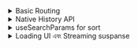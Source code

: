
<details>
  <summary>Basic Routing</summary>
  
  ## Content Revealed
  
  
  


# 🚀 **Next.js 14-এ Nested Route (নেস্টেড রাউট) ব্যবহারের বাংলা টিউটোরিয়াল (TypeScript + TSX)**
Next.js-এ **Nested Routes** মানে হলো **একটি রাউটের ভিতরে অন্য রাউট তৈরি করা**।  
এটি **ড্যাশবোর্ড, ব্লগ পোস্ট, প্রোফাইল, অ্যাডমিন প্যানেল ইত্যাদির জন্য দরকারি**।  

---

## 🔹 **1️⃣ Basic Nested Route তৈরি করা**  
👉 ধরুন, আমাদের `/dashboard` রাউটের ভিতরে **"Users"** ও **"Settings"** পেজ থাকবে।

### ✅ **📁 ফোল্ডার স্ট্রাকচার**
```
app/
│── dashboard/
│   │── page.tsx          (Dashboard Home Page)
│   │── users/
│   │   │── page.tsx      (Users Page)
│   │── settings/
│   │   │── page.tsx      (Settings Page)
```

### **📌 `app/dashboard/page.tsx` (Dashboard মূল পেজ)**
```tsx
export default function Dashboard() {
  return (
    <div className="p-5">
      <h1 className="text-3xl font-bold">Dashboard</h1>
      <p>এটি Dashboard এর মূল পেজ।</p>
    </div>
  );
}
```
🛠 **রাউট:** `/dashboard`  

---

### **📌 `app/dashboard/users/page.tsx` (Users Page)**
```tsx
export default function UsersPage() {
  return (
    <div className="p-5">
      <h1 className="text-3xl font-bold">Users</h1>
      <p>এটি Users Page যেখানে ইউজার লিস্ট থাকবে।</p>
    </div>
  );
}
```
🛠 **রাউট:** `/dashboard/users`  

---

### **📌 `app/dashboard/settings/page.tsx` (Settings Page)**
```tsx
export default function SettingsPage() {
  return (
    <div className="p-5">
      <h1 className="text-3xl font-bold">Settings</h1>
      <p>এটি Settings Page যেখানে সেটিংস পরিবর্তন করা যাবে।</p>
    </div>
  );
}
```
🛠 **রাউট:** `/dashboard/settings`

---

## 🔹 **2️⃣ Nested Layout ব্যবহার করা (Shared Navbar/Footer)**  
👉 **`layout.tsx` ফাইল ব্যবহার করে Navbar/Footer শেয়ার করা যাবে।**  

### **📌 `app/dashboard/layout.tsx` (Dashboard Layout)**
```tsx
import Link from "next/link";

export default function DashboardLayout({ children }: { children: React.ReactNode }) {
  return (
    <div className="p-5">
      <nav className="mb-5">
        <Link href="/dashboard" className="mr-4 text-blue-500">Home</Link>
        <Link href="/dashboard/users" className="mr-4 text-blue-500">Users</Link>
        <Link href="/dashboard/settings" className="text-blue-500">Settings</Link>
      </nav>
      <main>{children}</main>
    </div>
  );
}
```
✅ **এখন `/dashboard` রুটের প্রতিটি পেজে Navbar দেখাবে।**  
🛠 **রাউটগুলো:** `/dashboard`, `/dashboard/users`, `/dashboard/settings`

---

## 🔹 **3️⃣ ডায়নামিক রাউট তৈরি করা**
👉 ধরুন, `/dashboard/users/1`, `/dashboard/users/2` এরকম **ডাইনামিক রাউট লাগবে**।

### ✅ **📁 ফোল্ডার স্ট্রাকচার**
```
app/
│── dashboard/
│   │── users/
│   │   │── [id]/
│   │   │   │── page.tsx   (User Details Page)
```

### **📌 `app/dashboard/users/[id]/page.tsx` (User Details Page)**
```tsx
export default function UserDetailsPage({ params }: { params: { id: string } }) {
  return (
    <div className="p-5">
      <h1 className="text-3xl font-bold">User ID: {params.id}</h1>
      <p>এটি ইউজারের ডিটেইলস পেজ।</p>
    </div>
  );
}
```
✅ **এখন `/dashboard/users/1`, `/dashboard/users/2` ইত্যাদি রাউট কাজ করবে।**

---

## 🔹 **4️⃣ Loading Skeleton দেখানো (Suspense & Loading State)**
👉 **ডাটা লোড হতে দেরি হলে "Loading..." দেখাতে পারি।**  

### **📌 `app/dashboard/loading.tsx`**
```tsx
export default function Loading() {
  return <p className="text-center text-gray-500">Loading...</p>;
}
```
✅ **এখন `/dashboard` এ লোডিং স্টেট দেখাবে ডাটা আসার আগে।**  

---

## 🎯 **সংক্ষেপে**
| বিষয় | ব্যাখ্যা |
|------|---------|
| **Basic Nested Route** | `app/dashboard/` ফোল্ডারের ভিতরে আলাদা পেজ তৈরি করলে নেস্টেড রাউট কাজ করবে। |
| **Shared Layout** | `layout.tsx` ব্যবহার করে Navbar/Footer যোগ করা যায়। |
| **Dynamic Route** | `app/dashboard/users/[id]/page.tsx` ব্যবহার করলে `/users/1`, `/users/2` রাউট কাজ করবে। |
| **Loading State** | `loading.tsx` ফাইল ব্যবহার করে লোডিং ইফেক্ট যোগ করা যায়। |

---

## 🎉 **শেষ কথা**
✅ **Next.js-এ Nested Route সহজেই তৈরি করা যায়।**  
✅ **Shared Layout ব্যবহার করলে UI ম্যানেজ করা সহজ হয়।**  
✅ **ডাইনামিক রাউট ও লোডিং স্ক্রিন যোগ করলে প্রজেক্ট আরও ভালো হয়।**  

🚀 **এখন আপনি Next.js-এ Nested Routing ব্যবহার করতে পারবেন! Happy Coding! 🎯**

</details>
<details>
<summary>Native History API</summary>
### Next.js-এ Native History API ব্যবহার করা  

Next.js-এ **window.history.pushState** এবং **window.history.replaceState** মেথড ব্যবহার করে ব্রাউজারের **history stack** আপডেট করা যায়, যাতে পেজ রিলোড ছাড়াই URL পরিবর্তন করা যায়।  

এই মেথডগুলো **Next.js Router** এর সাথে ইন্টিগ্রেট হয়, ফলে **usePathname** এবং **useSearchParams** হুকের মাধ্যমে URL পরিবর্তন ট্র্যাক করা যায়।

---

## 🔹 **window.history.pushState**  
এটি ব্রাউজারের **history stack**-এ নতুন একটি এন্ট্রি যোগ করে, ফলে ইউজার **Back** বাটন ব্যবহার করে আগের অবস্থায় ফিরে যেতে পারেন।  

💡 **উদাহরণ:**  
একটি প্রোডাক্ট লিস্ট সাজানোর জন্য **pushState** ব্যবহার করা যেতে পারে।  

```tsx
'use client'
 
import { useSearchParams } from 'next/navigation'
 
export default function SortProducts() {
  const searchParams = useSearchParams()
 
  function updateSorting(sortOrder: string) {
    const params = new URLSearchParams(searchParams.toString())
    params.set('sort', sortOrder)
    window.history.pushState(null, '', `?${params.toString()}`)
  }
 
  return (
    <>
      <button onClick={() => updateSorting('asc')}>Sort Ascending</button>
      <button onClick={() => updateSorting('desc')}>Sort Descending</button>
    </>
  )
}
```
📌 **কী হচ্ছে এখানে?**  
- **useSearchParams()** দিয়ে বর্তমান URL-এর **query parameters** নেওয়া হচ্ছে।  
- `updateSorting()` ফাংশনটি `sort` প্যারামিটার আপডেট করে **pushState** ব্যবহার করে URL পরিবর্তন করছে।  
- ফলে ইউজার যখন **Back** বাটন চাপবে, তখন আগের **sort order** ফিরে পাবে।  

---

## 🔹 **window.history.replaceState**  
এটি বর্তমান **history entry** পরিবর্তন করে, তবে নতুন এন্ট্রি যোগ করে না। ফলে **Back** বাটন চাপলে আগের অবস্থায় ফেরা যায় না।  

💡 **উদাহরণ:**  
ভাষা পরিবর্তন (Locale Switch) করার জন্য **replaceState** ব্যবহার করা যেতে পারে।  

```tsx
'use client'
 
import { usePathname } from 'next/navigation'
 
export function LocaleSwitcher() {
  const pathname = usePathname()
 
  function switchLocale(locale: string) {
    // নতুন ভাষার জন্য URL পরিবর্তন
    const newPath = `/${locale}${pathname}`
    window.history.replaceState(null, '', newPath)
  }
 
  return (
    <>
      <button onClick={() => switchLocale('en')}>English</button>
      <button onClick={() => switchLocale('fr')}>French</button>
    </>
  )
}
```
📌 **কী হচ্ছে এখানে?**  
- **usePathname()** দিয়ে বর্তমান পেজের **path** নেওয়া হচ্ছে।  
- `switchLocale()` ফাংশনটি নতুন ভাষা যুক্ত করে **replaceState** ব্যবহার করে URL পরিবর্তন করছে।  
- কিন্তু এটি **pushState** নয়, তাই ইউজার **Back** বাটনে চাপলে আগের ভাষায় ফিরে যেতে পারবে না।  

---

## 🛠 **সংক্ষেপে পার্থক্য:**  

| Method | কাজের ধরন | Back Button কাজ করে? |
|--------|-----------|----------------------|
| **pushState** | নতুন **history entry** যোগ করে | ✅ হ্যাঁ |
| **replaceState** | বর্তমান **history entry** পরিবর্তন করে | ❌ না |

এগুলো ব্যবহার করে Next.js-এ ডাইনামিকভাবে URL পরিবর্তন করা যায়, যা **SEO-friendly** এবং **user experience** উন্নত করে! 🚀
</details>

<details>
<summary>useSearchParams for sort </summary>
### **🛒 ৭টি প্রোডাক্ট নিয়ে `useSearchParams` ইমপ্লিমেন্টেশন**  
এখানে আমরা **Next.js** ব্যবহার করে ৭টি প্রোডাক্টের একটি লিস্ট তৈরি করবো, যেখানে ইউজার **Sort (Ascending/Descending), Category ফিল্টার এবং Pagination** করতে পারবে।  

---

## **📌 Features**
✅ **Query Parameters থেকে Data Fetch করবে**  
✅ **Sorting (Price Wise Asc/Desc) করা যাবে**  
✅ **Category Wise ফিল্টার করা যাবে**  
✅ **Pagination (একবারে ৩টি প্রোডাক্ট দেখানো হবে)**  

---

### **📜 Step 1: Dummy Product Data**
```tsx
const products = [
  { id: 1, name: "Laptop", price: 1000, category: "Electronics" },
  { id: 2, name: "Phone", price: 800, category: "Electronics" },
  { id: 3, name: "Shirt", price: 50, category: "Clothing" },
  { id: 4, name: "Jeans", price: 60, category: "Clothing" },
  { id: 5, name: "Washing Machine", price: 500, category: "Home Appliances" },
  { id: 6, name: "Headphones", price: 200, category: "Electronics" },
  { id: 7, name: "Shoes", price: 100, category: "Clothing" }
];
```

---

### **📜 Step 2: `ProductList.tsx` Component**
```tsx
'use client';

import { useSearchParams } from 'next/navigation';
import { useState, useEffect } from 'react';

const products = [
  { id: 1, name: "Laptop", price: 1000, category: "Electronics" },
  { id: 2, name: "Phone", price: 800, category: "Electronics" },
  { id: 3, name: "Shirt", price: 50, category: "Clothing" },
  { id: 4, name: "Jeans", price: 60, category: "Clothing" },
  { id: 5, name: "Washing Machine", price: 500, category: "Home Appliances" },
  { id: 6, name: "Headphones", price: 200, category: "Electronics" },
  { id: 7, name: "Shoes", price: 100, category: "Clothing" }
];

export default function ProductList() {
  const searchParams = useSearchParams();
  const [filteredProducts, setFilteredProducts] = useState(products);

  useEffect(() => {
    let sortedProducts = [...products];

    // ✅ Sort Handling
    const sortOrder = searchParams.get('sort');
    if (sortOrder === 'asc') {
      sortedProducts.sort((a, b) => a.price - b.price);
    } else if (sortOrder === 'desc') {
      sortedProducts.sort((a, b) => b.price - a.price);
    }

    // ✅ Category Filtering
    const category = searchParams.get('category');
    if (category) {
      sortedProducts = sortedProducts.filter(p => p.category === category);
    }

    // ✅ Pagination
    const page = parseInt(searchParams.get('page') || '1', 10);
    const perPage = 3;
    const startIndex = (page - 1) * perPage;
    const endIndex = startIndex + perPage;
    sortedProducts = sortedProducts.slice(startIndex, endIndex);

    setFilteredProducts(sortedProducts);
  }, [searchParams]);

  function updateQuery(param: string, value: string) {
    const params = new URLSearchParams(searchParams.toString());
    if (value) {
      params.set(param, value);
    } else {
      params.delete(param);
    }
    window.history.pushState(null, '', `?${params.toString()}`);
  }

  return (
    <div className="p-4">
      <h2 className="text-xl font-bold mb-2">🛒 Product List</h2>

      {/* 🔹 Sorting Buttons */}
      <div className="mb-4">
        <button onClick={() => updateQuery('sort', 'asc')} className="px-3 py-1 bg-blue-500 text-white mr-2">Sort by Price (Low to High)</button>
        <button onClick={() => updateQuery('sort', 'desc')} className="px-3 py-1 bg-blue-500 text-white">Sort by Price (High to Low)</button>
      </div>

      {/* 🔹 Category Filter */}
      <div className="mb-4">
        <button onClick={() => updateQuery('category', 'Electronics')} className="px-3 py-1 bg-green-500 text-white mr-2">Electronics</button>
        <button onClick={() => updateQuery('category', 'Clothing')} className="px-3 py-1 bg-green-500 text-white mr-2">Clothing</button>
        <button onClick={() => updateQuery('category', 'Home Appliances')} className="px-3 py-1 bg-green-500 text-white">Home Appliances</button>
        <button onClick={() => updateQuery('category', '')} className="px-3 py-1 bg-gray-500 text-white ml-2">Reset</button>
      </div>

      {/* 🔹 Product List */}
      <ul className="border p-4 rounded">
        {filteredProducts.length > 0 ? (
          filteredProducts.map((product) => (
            <li key={product.id} className="py-2 border-b">
              {product.name} - ${product.price} ({product.category})
            </li>
          ))
        ) : (
          <p className="text-red-500">No products found.</p>
        )}
      </ul>

      {/* 🔹 Pagination */}
      <div className="mt-4">
        <button onClick={() => updateQuery('page', '1')} className="px-3 py-1 bg-gray-700 text-white mr-2">Page 1</button>
        <button onClick={() => updateQuery('page', '2')} className="px-3 py-1 bg-gray-700 text-white">Page 2</button>
      </div>
    </div>
  );
}
```

---

## **🚀 কীভাবে কাজ করবে?**
1. **Sorting:**  
   - "Sort by Price (Low to High)" ক্লিক করলে URL: `?sort=asc`  
   - "Sort by Price (High to Low)" ক্লিক করলে URL: `?sort=desc`  

2. **Filtering by Category:**  
   - "Electronics" ক্লিক করলে URL: `?category=Electronics`  
   - "Clothing" ক্লিক করলে URL: `?category=Clothing`  
   - "Home Appliances" ক্লিক করলে URL: `?category=Home Appliances`  

3. **Pagination:**  
   - "Page 1" ক্লিক করলে URL: `?page=1` (প্রথম ৩টি প্রোডাক্ট দেখাবে)  
   - "Page 2" ক্লিক করলে URL: `?page=2` (পরবর্তী ৩টি প্রোডাক্ট দেখাবে)  

---

## **🔥 সংক্ষেপে `useSearchParams` দিয়ে কী করা হলো?**
✅ **Query থেকে `sort`, `category`, `page` রিড করা হলো।**  
✅ **Sorting অনুযায়ী প্রোডাক্ট সাজানো হলো।**  
✅ **Category অনুসারে ফিল্টার করা হলো।**  
✅ **Pagination যোগ করা হলো (একবারে ৩টি প্রোডাক্ট দেখানো হলো)।**  
✅ **URL আপডেটের জন্য `window.history.pushState` ব্যবহার করা হলো।**  

🚀 **এটি ব্যবহার করে Next.js-এ ডাইনামিক ফিল্টারিং ও পেজিনেশন সহজে করা সম্ভব!** 🎯
</details>

<details>
<summary>Loading UI এবং Streaming suspanse </summary>

নিচে Next.js-এ **Loading UI এবং Streaming** ব্যাখ্যা করা হলো এবং **Skeleton UI সহ লোডিং পেজের** একটি উদাহরণ দেওয়া হলো।

---

## **🔹 Loading UI এবং Streaming**
### **📌 Loading UI কী?**
Next.js-এ `loading.js` একটি **special file**, যা **React Suspense** ব্যবহার করে **loading state** তৈরি করতে সাহায্য করে। এটি রুট সেগমেন্ট (route segment) লোড হওয়ার সময় **তৎক্ষণাৎ একটি লোডিং UI** দেখায় এবং **নতুন কন্টেন্ট** লোড হওয়ার পর স্বয়ংক্রিয়ভাবে পরিবর্তন করে।

### **🔥 Instant Loading States**
- ব্যবহারকারীরা বুঝতে পারে যে অ্যাপটি **রেসপন্স করছে।**
- স্ক্রিনের গুরুত্বপূর্ণ অংশ যেমন **কভার ফটো, টাইটেল বা Skeleton UI** লোড করা যায়।
- এটি **ভালো ইউজার এক্সপেরিয়েন্স** প্রদান করে।

### **📂 `loading.js` ফাইল যুক্ত করার নিয়ম**
ফোল্ডারের ভিতরে `loading.js` ফাইল রাখলেই এটি **স্বয়ংক্রিয়ভাবে `layout.js`-এর ভেতরে `page.js`-কে wrap** করবে।

📌 **ফাইল স্ট্রাকচার:**
```
app/
 ├── dashboard/
 │    ├── page.tsx
 │    ├── layout.tsx
 │    ├── loading.tsx  <-- ✅ এখানে লোডিং UI যুক্ত হবে।
```

### **📌 Skeleton UI সহ `loading.tsx` ফাইলের কোড**
```tsx
import React from 'react';

export default function Loading() {
  return (
    <div className="p-6">
      <div className="animate-pulse space-y-4">
        <div className="h-4 bg-gray-300 rounded w-3/4"></div>
        <div className="h-4 bg-gray-300 rounded w-1/2"></div>
        <div className="h-8 bg-gray-300 rounded w-full"></div>
      </div>
    </div>
  );
}
```
🔹 **এখানে কী হচ্ছে?**
- `animate-pulse` ক্লাস ব্যবহার করে **সোফট বাউন্সিং এফেক্ট** দেওয়া হয়েছে।
- `bg-gray-300` ব্যাকগ্রাউন্ড রঙের মাধ্যমে **Skeleton UI** তৈরি করা হয়েছে।

---

## **🔹 Streaming with Suspense**
### **📌 Streaming কীভাবে কাজ করে?**
📌 **পুরোনো SSR প্রসেস:**  
1️⃣ সার্ভার থেকে ডাটা ফেচ করা হয়।  
2️⃣ সার্ভার HTML রেন্ডার করে।  
3️⃣ ক্লায়েন্টে HTML, CSS, এবং JavaScript পাঠানো হয়।  
4️⃣ পেজ প্রথমে **নন-ইন্টারঅ্যাকটিভ** থাকে।  
5️⃣ **React হাইড্রেট করে** পেজকে ইন্টারঅ্যাকটিভ করে।  

📌 **Streaming SSR-এর সুবিধা:**  
✅ পেজ লোড **ব্লক না হয়ে** ধাপে ধাপে লোড হয়।  
✅ কম গুরুত্বপূর্ণ **কম্পোনেন্টগুলোর** লোডিং **পরে হতে পারে**।  
✅ সার্ভার **চাংক আকারে HTML পাঠাতে পারে**, ফলে লোডিং টাইম কমে।  

---

### **📌 `Suspense` এবং Streaming-এর ব্যবহার**
📂 **`page.tsx` ফাইল:**  
```tsx
import { Suspense } from "react";
import { PostFeed, Weather } from "./Components";

export default function Posts() {
  return (
    <section>
      {/* পোস্ট ফিড লোড হচ্ছে */}
      <Suspense fallback={<p>Loading feed...</p>}>
        <PostFeed />
      </Suspense>
      
      {/* আবহাওয়ার তথ্য লোড হচ্ছে */}
      <Suspense fallback={<p>Loading weather...</p>}>
        <Weather />
      </Suspense>
    </section>
  );
}
```
🔹 **কী হচ্ছে?**
- **`Suspense` ব্যাবহার করে** আলাদা কম্পোনেন্ট লোড করা হচ্ছে।
- **`fallback` হিসেবে Skeleton UI, Spinner বা টেক্সট দেখানো যায়।**
- **Streaming-এর ফলে কিছু অংশ আগে দেখা যাবে, কিছু অংশ পরে লোড হবে।**

---

## **🔹 SEO এবং Performance**
✅ **SEO তে কোনো সমস্যা হবে না**, কারণ **Next.js `generateMetadata`** সম্পন্ন হওয়ার পর **প্রথম অংশটি স্ট্রিম করবে।**  
✅ **স্ট্যাটাস কোড:** স্ট্রিমিং এর ক্ষেত্রে **২০০ স্ট্যাটাস কোড** ফেরত আসবে।  
✅ **সর্বোচ্চ পারফরম্যান্স পেতে `loading.js` এবং `Suspense` ব্যবহার করুন।**  

---

এভাবে **Skeleton UI** এবং **Streaming Suspense** ব্যবহার করে **একটি সুপার ফাস্ট, SEO ফ্রেন্ডলি এবং ভালো UX প্রদান করা যায়! 🚀**
</details>